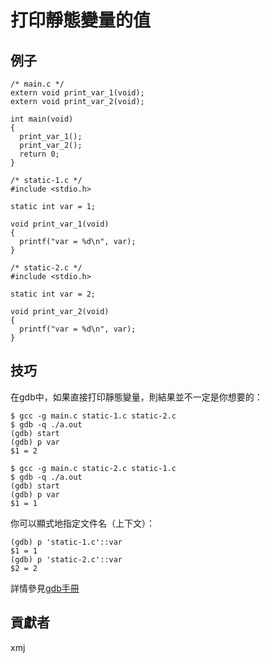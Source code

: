 # 打印靜態變量的值 

## 例子

	/* main.c */
	extern void print_var_1(void);
	extern void print_var_2(void);
	
	int main(void)
	{
	  print_var_1();
	  print_var_2();
	  return 0;
	}
	
	/* static-1.c */
	#include <stdio.h>
	
	static int var = 1;
	
	void print_var_1(void)
	{ 
	  printf("var = %d\n", var);
	} 
	
	/* static-2.c */
	#include <stdio.h>
	
	static int var = 2;
	
	void print_var_2(void)
	{ 
	  printf("var = %d\n", var);
	} 

## 技巧

在gdb中，如果直接打印靜態變量，則結果並不一定是你想要的：

	$ gcc -g main.c static-1.c static-2.c
	$ gdb -q ./a.out
	(gdb) start
	(gdb) p var
	$1 = 2

	$ gcc -g main.c static-2.c static-1.c
	$ gdb -q ./a.out
	(gdb) start
	(gdb) p var
	$1 = 1

你可以顯式地指定文件名（上下文）：

	(gdb) p 'static-1.c'::var
	$1 = 1
	(gdb) p 'static-2.c'::var
	$2 = 2

詳情參見[gdb手冊](https://sourceware.org/gdb/current/onlinedocs/gdb/Variables.html#Variables)

## 貢獻者

xmj

